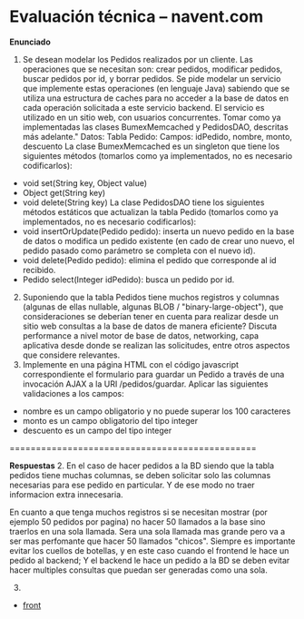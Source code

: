 
# Evaluación técnica – navent.com

**Enunciado**
1. Se desean modelar los Pedidos realizados por un cliente. Las operaciones que se
necesitan son: crear pedidos, modificar pedidos, buscar pedidos por id, y borrar pedidos.
Se pide modelar un servicio que implemente estas operaciones (en lenguaje Java)
sabiendo que se utiliza una estructura de caches para no acceder a la base de datos en
cada operación solicitada a este servicio backend. El servicio es utilizado en un sitio web,
con usuarios concurrentes. Tomar como ya implementadas las clases BumexMemcached y
PedidosDAO, descritas más adelante."
Datos:
Tabla Pedido:
Campos: idPedido, nombre, monto, descuento
La clase BumexMemcached es un singleton que tiene los siguientes métodos (tomarlos
como ya implementados, no es necesario codificarlos):
- void set(String key, Object value)
- Object get(String key)
- void delete(String key)
La clase PedidosDAO tiene los siguientes métodos estáticos que actualizan la tabla Pedido
(tomarlos como ya implementados, no es necesario codificarlos):
- void insertOrUpdate(Pedido pedido): inserta un nuevo pedido en la base de datos o
modifica un pedido existente (en cado de crear uno nuevo, el pedido pasado como
parámetro se completa con el nuevo id).
- void delete(Pedido pedido): elimina el pedido que corresponde al id recibido.
- Pedido select(Integer idPedido): busca un pedido por id.

2. Suponiendo que la tabla Pedidos tiene muchos registros y columnas (algunas de ellas
nullable, algunas BLOB / "binary-large-object"), que consideraciones se deberían tener en
cuenta para realizar desde un sitio web consultas a la base de datos de manera
eficiente? Discuta performance a nivel motor de base de datos, networking, capa
aplicativa desde donde se realizan las solicitudes, entre otros aspectos que considere
relevantes.
3. Implemente en una página HTML con el código javascript correspondiente el formulario
para guardar un Pedido a través de una invocación AJAX a la URI /pedidos/guardar.
Aplicar las siguientes validaciones a los campos:
- nombre es un campo obligatorio y no puede superar los 100 caracteres
- monto es un campo obligatorio del tipo integer
- descuento es un campo del tipo integer

===============================================

**Respuestas**
2. 
En el caso de hacer pedidos a la BD siendo que la tabla pedidos tiene muchas columnas, se deben solicitar solo las columnas
necesarias para ese pedido en particular. Y de ese modo no traer informacion extra innecesaria.

En cuanto a que tenga muchos registros si se necesitan mostrar (por ejemplo 50 pedidos por pagina) no hacer 50 llamados a la base sino traerlos
en una sola llamada. Sera una sola llamada mas grande pero va a ser mas perfomante que hacer 50 llamados "chicos".
Siempre es importante evitar los cuellos de botellas, y en este caso cuando el frontend le hace un pedido al backend; Y el backend le hace un pedido
a la BD se deben evitar hacer multiples consultas que puedan ser generadas como una sola.

3.
- [front](https://drive.google.com/open?id=1_laZmzjNwrL1gFPWgMeGSaI0W_Yrh3ON)


